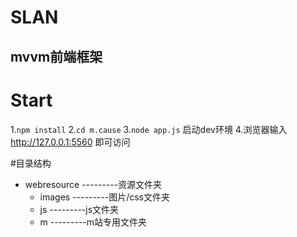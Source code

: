SLAN
=======

mvvm前端框架
---

# Start
1.`npm install`
2.`cd m.cause`
3.`node app.js` 启动dev环境
4.浏览器输入 http://127.0.0.1:5560 即可访问

#目录结构

* webresource ---------资源文件夹
    * images  ---------图片/css文件夹
    * js      ---------js文件夹
    * m       ---------m站专用文件夹

